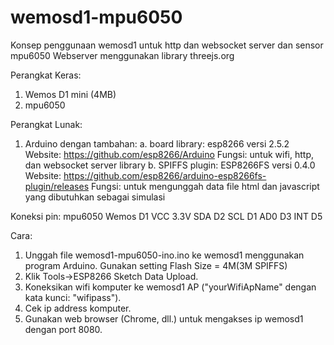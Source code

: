 # wemosd1-mpu6050
Konsep penggunaan wemosd1 untuk http dan websocket server dan sensor mpu6050
Webserver menggunakan library threejs.org

Perangkat Keras:
1. Wemos D1 mini (4MB)
2. mpu6050

Perangkat Lunak:
1. Arduino dengan tambahan:
   a. board library: esp8266 versi 2.5.2
      Website: https://github.com/esp8266/Arduino
      Fungsi: untuk wifi, http, dan websocket server library
   b. SPIFFS plugin: ESP8266FS versi 0.4.0 
      Website: https://github.com/esp8266/arduino-esp8266fs-plugin/releases
      Fungsi: untuk mengunggah data file html dan javascript yang dibutuhkan sebagai simulasi

Koneksi pin:
mpu6050         Wemos D1
VCC             3.3V
SDA             D2
SCL             D1
AD0             D3
INT             D5

Cara:
1. Unggah file wemosd1-mpu6050-ino.ino ke wemosd1 menggunakan program Arduino. 
   Gunakan setting Flash Size = 4M(3M SPIFFS)
2. Klik Tools->ESP8266 Sketch Data Upload.
3. Koneksikan wifi komputer ke wemosd1 AP ("yourWifiApName" dengan kata kunci: "wifipass").
4. Cek ip address komputer.
5. Gunakan web browser (Chrome, dll.) untuk mengakses ip wemosd1 dengan port 8080.